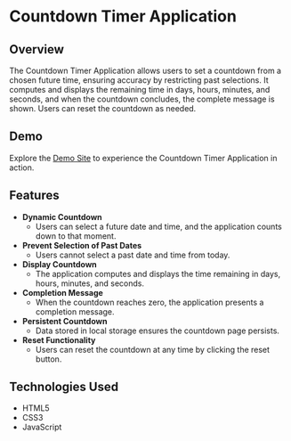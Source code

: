 # Countdown Timer Application

## Overview
The Countdown Timer Application allows users to set a countdown from a chosen future time, ensuring accuracy by restricting past selections. It computes and displays the remaining time in days, hours, minutes, and seconds, and when the countdown concludes, the complete message is shown. Users can reset the countdown as needed.
## Demo
Explore the [Demo Site](https://janepark87.github.io/custom-countdown) to experience the Countdown Timer Application in action.

## Features
- **Dynamic Countdown**
  - Users can select a future date and time, and the application counts down to that moment.
- **Prevent Selection of Past Dates**
  - Users cannot select a past date and time from today.
- **Display Countdown**
  - The application computes and displays the time remaining in days, hours, minutes, and seconds.
- **Completion Message**
  - When the countdown reaches zero, the application presents a completion message.
- **Persistent Countdown**
  - Data stored in local storage ensures the countdown page persists.
- **Reset Functionality**
  - Users can reset the countdown at any time by clicking the reset button.

## Technologies Used
- HTML5
- CSS3
- JavaScript
